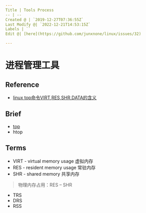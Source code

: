 ```yaml
---
Title | Tools Process
-- | --
Created @ | `2019-12-27T07:36:55Z`
Last Modify @| `2022-12-21T14:53:15Z`
Labels | ``
Edit @| [here](https://github.com/junxnone/linux/issues/32)

---
```


# 进程管理工具

## Reference
- [linux top命令VIRT,RES,SHR,DATA的含义](https://javawind.net/p131)

## Brief
- [top](/Linux_Tools_top)
- htop

## Terms

- VIRT - virtual memory usage 虚拟内存
- RES  - resident memory usage 常驻内存
- SHR - shared memory 共享内存
> 物理内存占用：RES – SHR
- TRS
- DRS
- RSS

